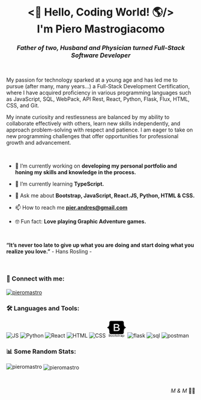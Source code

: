 <!--
Here are some ideas to get you started:

- 👯 I’m looking to collaborate on ...
- 🤔 I’m looking for help with
-->

<div id="header" align="center">
    <h1 align="center"><👋 Hello, Coding World! 🌎/><br>I'm Piero Mastrogiacomo</h1>
    <h3 align="center"><i>Father of two, Husband and Physician turned Full-Stack Software Developer</i></h3>
</div>

</br>

<p>My passion for technology sparked at a young age and has led me to pursue (after many, many years...) a Full-Stack Development Certification, where I have acquired proficiency in various programming languages such as JavaScript, SQL, WebPack, API Rest, React, Python, Flask, Flux, HTML, CSS, and Git.

My innate curiosity and restlessness are balanced by my ability to collaborate effectively with others, learn new skills independently, and approach problem-solving with respect and patience. I am eager to take on new programming challenges that offer opportunities for professional growth and advancement.</p>

</br>

- 🔭 I’m currently working on **developing my personal portfolio and honing my skills and knowledge in the process.**

- 🌱 I’m currently learning **TypeScript.**

- 💬 Ask me about **Bootstrap, JavaScript, React.JS, Python, HTML & CSS.**

- 📫 How to reach me **pier.andres@gmail.com**

- 🤓 Fun fact: **Love playing Graphic Adventure games.**

<br>

**“It’s never too late to give up what you are doing and start doing what you realize you love.”** - Hans Rosling -

</br>

<h3 align="left">🔌 Connect with me:</h3>
<p align="left">
<a href="https://linkedin.com/in/pieromastro" target="blank"><img align="center" src="https://cdn-icons-png.flaticon.com/512/174/174857.png" alt="pieromastro" height="45" width="45" /></a>
</p>

<h3 align="left">🛠 Languages and Tools:</h3>
<p align="left">
    <img src="https://upload.wikimedia.org/wikipedia/commons/thumb/6/6a/JavaScript-logo.png/600px-JavaScript-logo.png?20120221235433" alt="JS" width="40"/>
    <img src="https://upload.wikimedia.org/wikipedia/commons/thumb/c/c3/Python-logo-notext.svg/1869px-Python-logo-notext.svg.png" alt="Python" width="45"/>
    <img src="https://upload.wikimedia.org/wikipedia/commons/thumb/a/a7/React-icon.svg/2300px-React-icon.svg.png" alt="React" width="50"/>
    <img src="https://cdn.pixabay.com/photo/2017/08/05/11/16/logo-2582748_960_720.png" alt="HTML" width="50"/>
    <img src="https://cdn.pixabay.com/photo/2017/08/05/11/16/logo-2582747_1280.png" alt="CSS" width="50"/>
    <img src="https://raw.githubusercontent.com/devicons/devicon/master/icons/bootstrap/bootstrap-plain-wordmark.svg" alt="bootstrap" width="50" height="45"/>
    <img src="https://cdn.freebiesupply.com/logos/thumbs/2x/flask-logo.png" alt="flask" width="70"/>
    <img src="https://upload.wikimedia.org/wikipedia/commons/8/87/Sql_data_base_with_logo.png" alt="sql" width="90"/>
    <img src="https://uxwing.com/wp-content/themes/uxwing/download/brands-and-social-media/postman-icon.png" alt="postman" width="45"/> </p>

<h3 align="left">📊 Some Random Stats:</h3>
<p><img align="left" src="https://github-readme-stats.vercel.app/api?username=pieromastro&show_icons=true&locale=en" alt="pieromastro" /></p>

<p>&nbsp;<img align="center" src="https://github-readme-stats.vercel.app/api/top-langs?username=pieromastro&show_icons=true&locale=en&layout=compact" alt="pieromastro" /></p>

</br>
<p align="right"><i>M & M</i> 💚💜</p>
